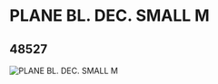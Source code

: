 # PLANE BL. DEC. SMALL M
## 48527
![PLANE BL. DEC. SMALL M](https://lc-www-live-s.legocdn.com/media/bricks/5/2/4520394.jpg)